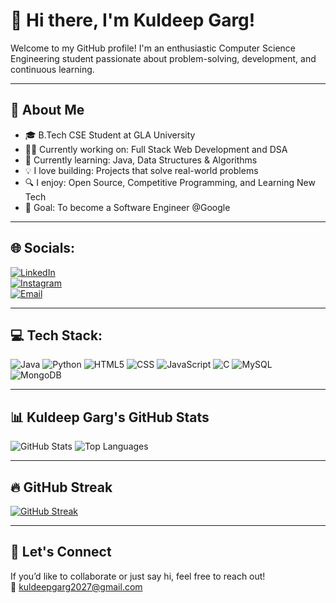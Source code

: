 # 👋 Hi there, I'm Kuldeep Garg!

Welcome to my GitHub profile! I'm an enthusiastic Computer Science Engineering student passionate about problem-solving, development, and continuous learning.

---

## 🚀 About Me

- 🎓 B.Tech CSE Student at GLA University  
- 🧑‍💻 Currently working on: Full Stack Web Development and DSA  
- 📘 Currently learning: Java, Data Structures & Algorithms  
- 💡 I love building: Projects that solve real-world problems  
- 🔍 I enjoy: Open Source, Competitive Programming, and Learning New Tech  
- 🎯 Goal: To become a Software Engineer @Google  

---

## 🌐 Socials:
[![LinkedIn](https://img.shields.io/badge/LinkedIn-0A66C2?style=for-the-badge&logo=linkedin&logoColor=white)](https://www.linkedin.com/in/kuldeep-garg-238b302a6/)  
[![Instagram](https://img.shields.io/badge/Instagram-E4405F?style=for-the-badge&logo=instagram&logoColor=white)](https://www.instagram.com/codingsurface/)  
[![Email](https://img.shields.io/badge/Email-D14836?style=for-the-badge&logo=gmail&logoColor=white)](mailto:kuldeepgarg2027@gmail.com)

---

## 💻 Tech Stack:

![Java](https://img.shields.io/badge/Java-orange?style=for-the-badge&logo=java&logoColor=white)
![Python](https://img.shields.io/badge/Python-3776AB?style=for-the-badge&logo=python&logoColor=white)
![HTML5](https://img.shields.io/badge/HTML5-e34c26?style=for-the-badge&logo=html5&logoColor=white)
![CSS](https://img.shields.io/badge/CSS-1572B6?style=for-the-badge&logo=css3&logoColor=white)
![JavaScript](https://img.shields.io/badge/JavaScript-F0DB4F?style=for-the-badge&logo=javascript&logoColor=black)
![C](https://img.shields.io/badge/C-00599C?style=for-the-badge&logo=c&logoColor=white)
![MySQL](https://img.shields.io/badge/MySQL-00758F?style=for-the-badge&logo=mysql&logoColor=white)
![MongoDB](https://img.shields.io/badge/MongoDB-4EA94B?style=for-the-badge&logo=mongodb&logoColor=white)


---

## 📊 Kuldeep Garg's GitHub Stats

![GitHub Stats](https://github-readme-stats.vercel.app/api?username=Kuldeep2047&show_icons=true&theme=radical&count_private=true)
![Top Languages](https://github-readme-stats.vercel.app/api/top-langs/?username=Kuldeep2047&layout=compact&theme=radical)

---

## 🔥 GitHub Streak

[![GitHub Streak](https://streak-stats.demolab.com?user=Kuldeep2047&theme=radical&hide_border=false)](https://git.io/streak-stats)

---

## 💌 Let's Connect

If you’d like to collaborate or just say hi, feel free to reach out!  
📧 [kuldeepgarg2027@gmail.com](mailto:kuldeepgarg2027@gmail.com)
